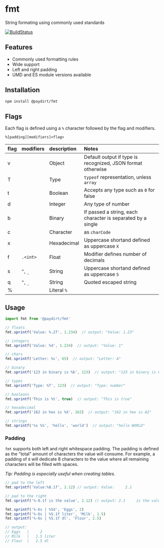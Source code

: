 # fmt

String formating using commonly used standards

[![BuildStatus](https://travis-ci.org/carlcalderon/fmt.svg?branch=master)](https://travis-ci.org/carlcalderon/fmt)

## Features

- Commonly used formatting rules
- Wide support
- Left and right padding
- UMD and ES module versions available

## Installation

```bash
npm install @paydirt/fmt
```

## Flags

Each flag is defined using a `%` character followed by the flag and modifiers.

```
%[padding][modifiers]<flag>
```

|flag|modifiers|description|Notes|
|----|:--------|:----------|:----|
|v||Object|Default output if type is recognized, JSON format otherwise|
|T||Type|`typeof` representation, unless `array`|
|t||Boolean|Accepts any type such as `0` for false|
|d||Integer|Any type of number|
|b||Binary|If passed a string, each character is separated by a single ` `|
|c||Character|as `charCode`|
|x||Hexadecimal|Uppercase shortand defined as uppercase `X`|
|f|`.<int>`|Float|Modifier defines number of decimals|
|s|`^`, `_`|String|Uppercase shortand defined as uppercase `S`|
|q|`^`, `_`|String|Quoted escaped string|
|%||Literal `%`||


## Usage

```javascript
import fmt from '@paydirt/fmt'

// floats
fmt.sprintf('Value: %.2f', 1.234)  // output: "Value: 1.23"

// integers
fmt.sprintf('Value: %d', 1.234)  // output: "Value: 1"

// chars
fmt.sprintf('Letter: %c', 65)  // output: "Letter: A"

// binary
fmt.sprintf('123 in binary is %b', 123)  // output: "123 in binary is 01111011"

// types
fmt.sprintf('Type: %T', 123)  // output: "Type: number"

// booleans
fmt.sprintf('This is %t', true)  // output: "This is true"

// hexadecimal
fmt.sprintf('162 in hex is %X', 162)  // output: "162 in hex is A2"

// strings
fmt.sprintf('%s %S', 'hello', 'world')  // output: "hello WORLD"
```

### Padding

`fmt` supports both left and right whitespace padding. The padding is defined as
the "total" amount of characters the value will consume. For example, a padding
of `8` will dedicate 8 characters to the value where all remaining characters
will be filled with spaces.

_Tip: Padding is especially useful when creating tables._

```javascript
// pad to the left
fmt.sprintf('Value:%8.1f', 2.12) // output: Value:     2.1

// pad to the right
fmt.sprintf('%-8.1f is the value', 2.12) // output: 2.1     is the value
```

```javascript
fmt.sprintf('%-6s | %5d', 'Eggs', 2)
fmt.sprintf('%-6s | %5.1f liter', 'Milk', 1.5)
fmt.sprintf('%-6s | %5.1f dl', 'Flour', 2.5)

// output:
// Eggs   |     2
// Milk   |   1.5 liter
// Flour  |   2.5 dl
```
